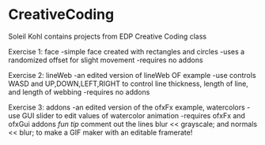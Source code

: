 # CreativeCoding
Soleil Kohl
contains projects from EDP Creative Coding class

Exercise 1: face
    -simple face created with rectangles and circles
    -uses a randomized offset for slight movement
    -requires no addons

Exercise 2: lineWeb
    -an edited version of lineWeb OF example
    -use controls WASD and UP,DOWN,LEFT,RIGHT to control line thickness, length of line, and length of webbing
    -requires no addons

Exercise 3: addons
    -an edited version of the ofxFx example, watercolors
    -use GUI slider to edit values of watercolor animation
    -requires ofxFx and ofxGui addons
*fun tip* comment out the lines blur << grayscale; and normals << blur; to make a GIF maker with an editable framerate!
